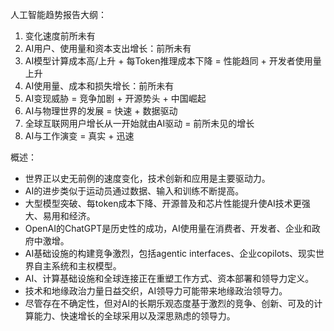 人工智能趋势报告大纲：

1. 变化速度前所未有
2. AI用户、使用量和资本支出增长：前所未有
3. AI模型计算成本高/上升 + 每Token推理成本下降 = 性能趋同 + 开发者使用量上升
4. AI使用量、成本和损失增长：前所未有
5. AI变现威胁 = 竞争加剧 + 开源势头 + 中国崛起
6. AI与物理世界的发展 = 快速 + 数据驱动
7. 全球互联网用户增长从一开始就由AI驱动 = 前所未见的增长
8. AI与工作演变 = 真实 + 迅速

概述：

- 世界正以史无前例的速度变化，技术创新和应用是主要驱动力。
- AI的进步类似于运动员通过数据、输入和训练不断提高。
- 大型模型突破、每token成本下降、开源普及和芯片性能提升使AI技术更强大、易用和经济。
- OpenAI的ChatGPT是历史性的成功，AI使用量在消费者、开发者、企业和政府中激增。
- AI基础设施的构建竞争激烈，包括agentic interfaces、企业copilots、现实世界自主系统和主权模型。
- AI、计算基础设施和全球连接正在重塑工作方式、资本部署和领导力定义。
- 技术和地缘政治力量日益交织，AI领导力可能带来地缘政治领导力。
- 尽管存在不确定性，但对AI的长期乐观态度基于激烈的竞争、创新、可及的计算能力、快速增长的全球采用以及深思熟虑的领导力。

